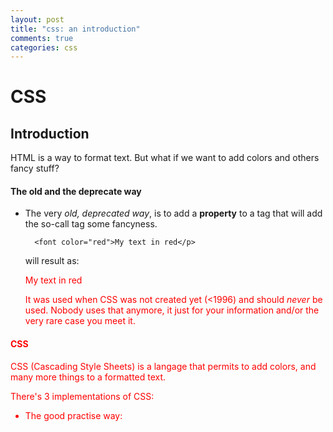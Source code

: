 ```yaml
---
layout: post
title: "css: an introduction"
comments: true
categories: css
---
```


CSS
====

Introduction
----

HTML is a way to format text.
But what if we want to add colors and others fancy stuff?


#### The old and the deprecate way

  + The very _old, deprecated way_, is to add a __property__ to a tag 
    that will add the so-call tag some fancyness.

    ```
      <font color="red">My text in red</p>
    ```

    will result as:

    <font color="red">My text in red</p>

    It was used when CSS was not created yet (<1996) and should _never_ be used.
    Nobody uses that anymore, it just for your information and/or the very rare case
    you meet it.

#### CSS

CSS (Cascading Style Sheets) is a langage that permits to add colors, and many more
things to a formatted text.

There's 3 implementations of CSS:

  + The good practise way:

  



